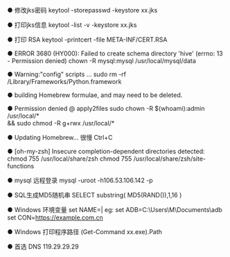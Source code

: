 ● 修改jks密码
keytool -storepasswd -keystore xx.jks

● 打印jks信息
keytool -list -v -keystore xx.jks    

● 打印 RSA
keytool -printcert -file META-INF/CERT.RSA 

● ERROR 3680 (HY000): Failed to create schema directory 'hive' (errno: 13 - Permission denied)
chown -R mysql:mysql /usr/local/mysql/data

●  Warning:"config" scripts ...
sudo rm -rf /Library/Frameworks/Python.framework

● building Homebrew formulae, and may need to be deleted.

● Permission denied @ apply2files
sudo chown -R $(whoami):admin /usr/local/* \
&& sudo chmod -R g+rwx /usr/local/*

● Updating Homebrew... 很慢
Ctrl+C

● [oh-my-zsh] Insecure completion-dependent directories detected:
chmod 755 /usr/local/share/zsh
chmod 755 /usr/local/share/zsh/site-functions

● mysql 远程登录
mysql -uroot -h106.53.106.142 -p


● SQL生成MD5随机串
SELECT
substring(
  MD5(RAND()),1,16 
)

● Windows 环境变量
set NAME=<PATH>|<URL>
eg: set ADB=C:\Users\M\Documents\adb\
set CON=https://example.com.cn

● Windows 打印程序路径
 (Get-Command xx.exe).Path
 
● 首选 DNS 119.29.29.29